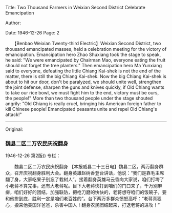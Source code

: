 Title: Two Thousand Farmers in Weixian Second District Celebrate Emancipation

Author:

Date: 1946-12-26
Page: 2

　　【Benbao Weixian Twenty-third Electric】Weixian Second District, two thousand emancipated masses, held a celebration meeting for the victory of emancipation. Emancipation hero Zhao Shuxiang took the stage to speak, he said: "We were emancipated by Chairman Mao, everyone eating the fruit should not forget the tree planters." Then emancipation hero Ma Yunxiang said to everyone, defeating the little Chiang Kai-shek is not the end of the matter, there is still the big Chiang Kai-shek. Now the big Chiang Kai-shek is about to hit our door, don't be paralyzed, we should unite well, strengthen the joint defense, sharpen the guns and knives quickly, if Old Chiang wants to take our rice bowl, we must fight him to the end, victory must be ours, the people!" More than two thousand people under the stage shouted angrily: "Old Chiang is really cruel, bringing his American foreign father to kill Chinese people! Emancipated peasants unite and repel Old Chiang's attack!"



<hr /> 

Original: 


### 魏县二区二万农民庆祝翻身

1946-12-26
第2版()
专栏：

　　魏县二区二万农民庆祝翻身
    【本报威县二十三日电】魏县二区，两万翻身群众，召开庆祝翻身胜利大会。翻身英雄赵树香登台讲话，他说：“我们是靠毛主席翻了身，大家吃果子别忘了栽树人”。接着翻身英雄马云香向大家说，咱们打垮了小老蒋不算完事，还有大老蒋呢。目下大老蒋快打到咱们的门口来了，千万别麻痹，咱们好好的团结，加强联防，把枪刀磨的快快的，老蒋想夺咱们的饭碗子，要和他拚到底，胜利一定是咱们老百姓的”。台下两万多群众愤怒高呼：“老蒋真狠心，搬来他美国洋爸爸，杀害中国人！翻身农民团结起来，打退老蒋的进攻！”
